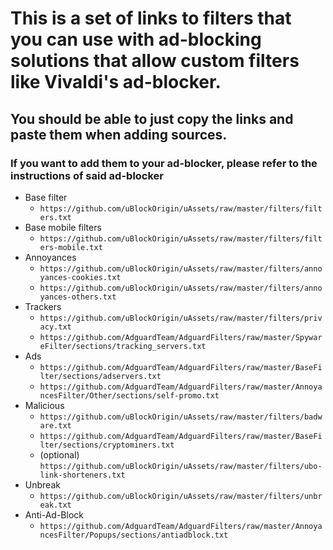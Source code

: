 # This is a set of links to filters that you can use with ad-blocking solutions that allow custom filters like Vivaldi's ad-blocker.

## You should be able to just copy the links and paste them when adding sources.

### If you want to add them to your ad-blocker, please refer to the instructions of said ad-blocker

- Base filter 
    + `https://github.com/uBlockOrigin/uAssets/raw/master/filters/filters.txt`
- Base mobile filters 
    + `https://github.com/uBlockOrigin/uAssets/raw/master/filters/filters-mobile.txt`
- Annoyances
    + `https://github.com/uBlockOrigin/uAssets/raw/master/filters/annoyances-cookies.txt`
    + `https://github.com/uBlockOrigin/uAssets/raw/master/filters/annoyances-others.txt`
- Trackers
    + `https://github.com/uBlockOrigin/uAssets/raw/master/filters/privacy.txt`
    + `https://github.com/AdguardTeam/AdguardFilters/raw/master/SpywareFilter/sections/tracking_servers.txt`
- Ads
    + `https://github.com/AdguardTeam/AdguardFilters/raw/master/BaseFilter/sections/adservers.txt`
    + `https://github.com/AdguardTeam/AdguardFilters/raw/master/AnnoyancesFilter/Other/sections/self-promo.txt`
- Malicious
    + `https://github.com/uBlockOrigin/uAssets/raw/master/filters/badware.txt`
    + `https://github.com/AdguardTeam/AdguardFilters/raw/master/BaseFilter/sections/cryptominers.txt`
    + (optional) `https://github.com/uBlockOrigin/uAssets/raw/master/filters/ubo-link-shorteners.txt`
- Unbreak
    + `https://github.com/uBlockOrigin/uAssets/raw/master/filters/unbreak.txt`
- Anti-Ad-Block
    + `https://github.com/AdguardTeam/AdguardFilters/raw/master/AnnoyancesFilter/Popups/sections/antiadblock.txt`